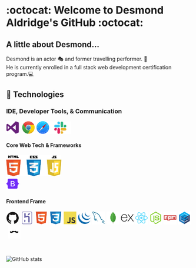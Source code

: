 # :octocat: Welcome to Desmond Aldridge's GitHub :octocat: 

## A little about Desmond...

Desmond is an actor 🎭 and former travelling performer. 🎪 <br>
He is currently enrolled in a full stack web development certification program.💻 
<br>
  
## 🌱 Technologies

### IDE, Developer Tools, & Communication

<img src="https://raw.githubusercontent.com/devicons/devicon/40cd6bc89a299dc50ac289f8e3b071d0dff49d9c/icons/visualstudio/visualstudio-plain.svg" width=35px>&nbsp;&nbsp;<img src="https://raw.githubusercontent.com/izumin5210/emojipack-for-devicon/master/png/chrome.png" width=35px>&nbsp;<img src="https://raw.githubusercontent.com/izumin5210/emojipack-for-devicon/master/png/safari.png" width=35px><img src="./slack-logo.jpg" width=60px>


#### Core Web Tech & Frameworks
<img src="./logos-webtech.jpeg" width="150px"><br>
<img src="https://raw.githubusercontent.com/devicons/devicon/40cd6bc89a299dc50ac289f8e3b071d0dff49d9c/icons/bootstrap/bootstrap-plain.svg" width=35px>

#### Frontend Frame 

<img src="https://raw.githubusercontent.com/izumin5210/emojipack-for-devicon/master/png/github.png" width=35px>&nbsp;<img src="https://raw.githubusercontent.com/izumin5210/emojipack-for-devicon/master/png/heroku.png" width=35px>&nbsp;<img src="https://raw.githubusercontent.com/izumin5210/emojipack-for-devicon/master/png/html5.png" width=35px>&nbsp;<img src="https://raw.githubusercontent.com/izumin5210/emojipack-for-devicon/master/png/css3.png" width=35px>&nbsp;<img src="https://raw.githubusercontent.com/izumin5210/emojipack-for-devicon/master/png/javascript.png" width=35px>&nbsp;<img src="https://raw.githubusercontent.com/devicons/devicon/40cd6bc89a299dc50ac289f8e3b071d0dff49d9c/icons/jquery/jquery-original.svg" width=35px>&nbsp;<img src="https://raw.githubusercontent.com/izumin5210/emojipack-for-devicon/master/png/mysql.png" width=35px>&nbsp;<img src="https://raw.githubusercontent.com/izumin5210/emojipack-for-devicon/master/png/mongodb.png" width=35px>&nbsp;<img src="https://raw.githubusercontent.com/devicons/devicon/40cd6bc89a299dc50ac289f8e3b071d0dff49d9c/icons/express/express-original.svg" width=35px>&nbsp;<img src="https://raw.githubusercontent.com/izumin5210/emojipack-for-devicon/master/png/react.png" width=35px>&nbsp;<img src="https://raw.githubusercontent.com/izumin5210/emojipack-for-devicon/master/png/nodejs.png" width=35px>&nbsp;<img src="https://raw.githubusercontent.com/devicons/devicon/40cd6bc89a299dc50ac289f8e3b071d0dff49d9c/icons/npm/npm-original-wordmark.svg" width=35px>&nbsp;<img src="https://raw.githubusercontent.com/devicons/devicon/40cd6bc89a299dc50ac289f8e3b071d0dff49d9c/icons/sequelize/sequelize-original.svg" width=35px>&nbsp;<img src="https://raw.githubusercontent.com/devicons/devicon/40cd6bc89a299dc50ac289f8e3b071d0dff49d9c/icons/handlebars/handlebars-original.svg" width=35px>

<br>

![GitHub stats](https://github-readme-stats.vercel.app/api?username=DesmondAldridge&show_icons=true)
